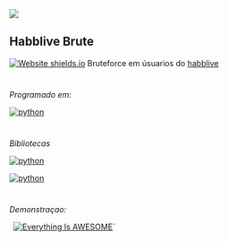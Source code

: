 <img src="https://i.imgur.com/wUeuFYQ.jpg">

## Habblive Brute

[![Website shields.io](https://img.shields.io/website-up-down-green-red/http/shields.io.svg)](https://habblive.in/)
Bruteforce em úsuarios do [habblive](habblive.in/)

#
*Programado em:*

<a href='https://www.python.org/downloads/' target="_blank"><img alt='python' src='https://img.shields.io/badge/Python_3-100000?style=for-the-badge&logo=python&logoColor=FFFFFF&labelColor=000000&color=FFFFFF'/></a>
#
*Bibliotecas*

<a href='https://pypi.org/project/mechanize/' target="_blank"><img alt='python' src='https://img.shields.io/badge/mechanize_0.4.7 -100000?style=for-the-badge&logo=python&logoColor=000000&labelColor=FFFFFF&color=000000'/></a>

<a href='https://pypi.org/project/requests/' target="_blank"><img alt='python' src='https://img.shields.io/badge/requests_2.27.1 -100000?style=for-the-badge&logo=python&logoColor=000000&labelColor=FFFFFF&color=000000'/></a>
#
*Demonstraçao:*

`
`[![Everything Is AWESOME](https://img.youtube.com/vi/edo2DG5v99s/0.jpg)](https://www.youtube.com/watch?v=edo2DG5v99s "Demonstrando o habblivebrute!")`
